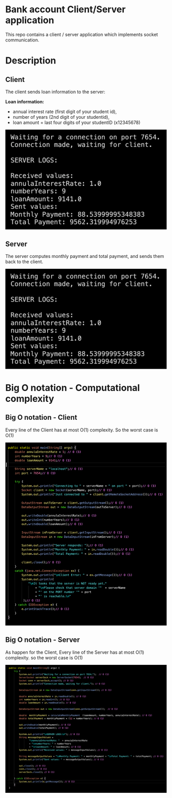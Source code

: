# Bank account Client/Server application

This repo contains a client / server application which implements socket communication.

# Description

## Client

The client sends loan information to the server:

**Loan information:**

- annual interest rate (first digit of your student id),
- number of years (2nd digit of your studentid),
- loan amount = last four digits of your studentID (x12345678)

![alt](./docs/app-preview-client.png)

## Server

The server computes monthly payment and total payment,
and sends them back to the client.

![alt](./docs/app-preview-client.png)

# Big O notation - Computational complexity

## Big O notation - Client

Every line of the Client has at most O(1) complexity.
So the worst case is O(1)

![alt](./docs/client_big_o.png)

## Big O notation - Server

As happen for the Client, Every line of the Server has at most O(1) complexity.
so the worst case is O(1)

![alt](./docs/server_big_o.png)
